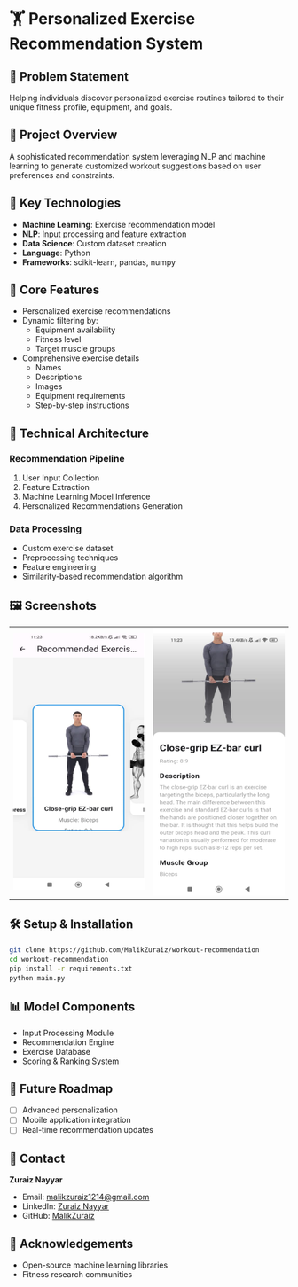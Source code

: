 # 🏋️ Personalized Exercise Recommendation System

## 📝 Problem Statement
Helping individuals discover personalized exercise routines tailored to their unique fitness profile, equipment, and goals.

## 🚀 Project Overview
A sophisticated recommendation system leveraging NLP and machine learning to generate customized workout suggestions based on user preferences and constraints.

## 🔬 Key Technologies
- **Machine Learning**: Exercise recommendation model
- **NLP**: Input processing and feature extraction
- **Data Science**: Custom dataset creation
- **Language**: Python
- **Frameworks**: scikit-learn, pandas, numpy

## 🌟 Core Features
- Personalized exercise recommendations
- Dynamic filtering by:
  - Equipment availability
  - Fitness level
  - Target muscle groups
- Comprehensive exercise details
  - Names
  - Descriptions
  - Images
  - Equipment requirements
  - Step-by-step instructions

## 🧠 Technical Architecture
### Recommendation Pipeline
1. User Input Collection
2. Feature Extraction
3. Machine Learning Model Inference
4. Personalized Recommendations Generation

### Data Processing
- Custom exercise dataset
- Preprocessing techniques
- Feature engineering
- Similarity-based recommendation algorithm

## 🖼️ Screenshots
<table>
  <tr>
    <td>
      <img src="/APP/wrs/assets/img/WRM1 (2).png" alt="Home Screen" width="300">
    </td>
    <td>
      <img src="/APP/wrs/assets/img/WRM2 (2).png" alt="Recommendation Screen" width="300">
    </td>
  </tr>
</table>

## 🛠 Setup & Installation
```bash
git clone https://github.com/MalikZuraiz/workout-recommendation
cd workout-recommendation
pip install -r requirements.txt
python main.py
```

## 📊 Model Components
- Input Processing Module
- Recommendation Engine
- Exercise Database
- Scoring & Ranking System

## 🔮 Future Roadmap
- [ ] Advanced personalization
- [ ] Mobile application integration
- [ ] Real-time recommendation updates

## 📧 Contact
**Zuraiz Nayyar**
- Email: malikzuraiz1214@gmail.com
- LinkedIn: [Zuraiz Nayyar](https://www.linkedin.com/in/malik-zuraiz-nayyar-3815a8227/)
- GitHub: [MalikZuraiz](https://github.com/MalikZuraiz)

## 🙏 Acknowledgements
- Open-source machine learning libraries
- Fitness research communities
